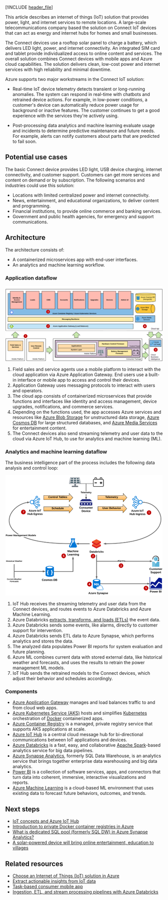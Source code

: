 [!INCLUDE [header_file](../../../includes/sol-idea-header.md)]

This article describes an internet of things (IoT) solution that provides power, light, and internet services to remote locations. A large-scale telecommunications company based the solution on Connect IoT devices that can act as energy and internet hubs for homes and small businesses.

The Connect devices use a rooftop solar panel to charge a battery, which delivers LED light, power, and internet connectivity. An integrated SIM card and tablet provide individualized access to online content and services. The overall solution combines Connect devices with mobile apps and Azure cloud capabilities. The solution delivers clean, low-cost power and internet services with high reliability and minimal downtime.

Azure supports two major workstreams in the Connect IoT solution:

- Real-time IoT device telemetry detects transient or long-running anomalies. The system can respond in real-time with chatbots and retrained device actions. For example, in low-power conditions, a customer's device can automatically reduce power usage for background or inactive features. The customer continues to get a good experience with the services they're actively using.

- Post-processing data analytics and machine learning evaluate usage and incidents to determine predictive maintenance and future needs. For example, alerts can notify customers about parts that are predicted to fail soon.

## Potential use cases

The basic Connect device provides LED light, USB device charging, internet connectivity, and customer support. Customers can get more services and content on demand or by subscription. The following scenarios and industries could use this solution:

- Locations with limited centralized power and internet connectivity.
- News, entertainment, and educational organizations, to deliver content and programming.
- Financial institutions, to provide online commerce and banking services.
- Government and public health agencies, for emergency and support communications.

## Architecture

The architecture consists of:

- A containerized microservices app with end-user interfaces.
- An analytics and machine learning workflow.

### Application dataflow

[![Diagram showing user interfaces interacting with Azure Application Gateway and the cloud application components.](../media/iot-power-architecture.png)](../media/iot-power-architecture.png#lightbox)

1. Field sales and service agents use a mobile platform to interact with the cloud application via Azure Application Gateway. End users use a built-in interface or mobile app to access and control their devices.
1. Application Gateway uses messaging protocols to interact with users and operators.
1. The cloud app consists of containerized microservices that provide functions and interfaces like identity and access management, device upgrades, notifications, and commerce services.
1. Depending on the functions used, the app accesses Azure services and resources like [Azure Blob Storage](/azure/storage/blobs/storage-blobs-introduction) for unstructured data storage, [Azure Cosmos DB](/azure/cosmos-db/introduction) for large structured databases, and [Azure Media Services](https://azure.microsoft.com/services/media-services/) for entertainment content.
1. The Connect devices also send streaming telemetry and user data to the cloud via Azure IoT Hub, to use for analytics and machine learning (ML).

### Analytics and machine learning dataflow

The business intelligence part of the process includes the following data analysis and control loop:

![Diagram showing an analytics loop that runs post-processed telemetry data through a trained AI model to control the device.](../media/iot-power-analytics.png)

1. IoT Hub receives the streaming telemetry and user data from the Connect devices, and routes events to Azure Databricks and Azure Machine Learning.
1. Azure Databricks [extracts, transforms, and loads (ETLs)](https://en.wikipedia.org/wiki/Extract,_transform,_load) the event data.
1. Azure Databricks sends some events, like alarms, directly to customer support for intervention.
1. Azure Databricks sends ETL data to Azure Synapse, which performs analytics and stores the data.
1. The analyzed data populates Power BI reports for system evaluation and future planning.
1. Azure ML combines current data with stored external data, like historical weather and forecasts, and uses the results to retrain the power management ML models.
1. IoT Hub sends the retrained models to the Connect devices, which adjust their behavior and schedules accordingly.

### Components

- [Azure Application Gateway](https://azure.microsoft.com/services/application-gateway) manages and load balances traffic to and from cloud web apps.
- [Azure Kubernetes Service (AKS)](https://azure.microsoft.com/services/kubernetes-service) hosts and simplifies [Kubernetes](https://kubernetes.io) orchestration of [Docker](https://www.docker.com) containerized apps.
- [Azure Container Registry](https://azure.microsoft.com/services/container-registry) is a managed, private registry service that supports AKS applications at scale.
- [Azure IoT Hub](https://azure.microsoft.com/services/iot-hub) is a central cloud message hub for bi-directional communications between IoT applications and devices.
- [Azure Databricks](https://azure.microsoft.com/services/databricks) is a fast, easy, and collaborative [Apache Spark](https://spark.apache.org)-based analytics service for big data pipelines.
- [Azure Synapse Analytics](https://azure.microsoft.com/services/synapse-analytics), formerly SQL Data Warehouse, is an analytics service that brings together enterprise data warehousing and big data analytics.
- [Power BI](https://powerbi.microsoft.com) is a collection of software services, apps, and connectors that turn data into coherent, immersive, interactive visualizations and reports.
- [Azure Machine Learning](https://azure.microsoft.com/services/machine-learning) is a cloud-based ML environment that uses existing data to forecast future behaviors, outcomes, and trends.

## Next steps

- [IoT concepts and Azure IoT Hub](/azure/iot-hub/iot-concepts-and-iot-hub)
- [Introduction to private Docker container registries in Azure](/azure/container-registry/container-registry-intro)
- [What is dedicated SQL pool (formerly SQL DW) in Azure Synapse Analytics?](/azure/synapse-analytics/sql-data-warehouse/sql-data-warehouse-overview-what-is)
- [A solar-powered device will bring online entertainment, education to villages](https://www.thehindubusinessline.com/info-tech/soon-a-solar-powered-device-will-bring-online-entertainment-education-to-villages/article26945331.ece)

## Related resources

- [Choose an Internet of Things (IoT) solution in Azure](../../example-scenario/iot/iot-central-iot-hub-cheat-sheet.yml)
- [Extract actionable insights from IoT data](../../industries/manufacturing/extract-insights-iot-data.yml)
- [Task-based consumer mobile app](task-based-consumer-mobile-app.yml)
- [Ingestion, ETL, and stream processing pipelines with Azure Databricks](ingest-etl-stream-with-adb.yml)
